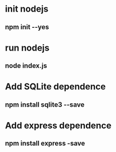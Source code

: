 # init nodejs

## npm init --yes

# run nodejs

## node index.js

# Add SQLite dependence

## npm install sqlite3 --save

# Add express dependence

## npm install express -save
